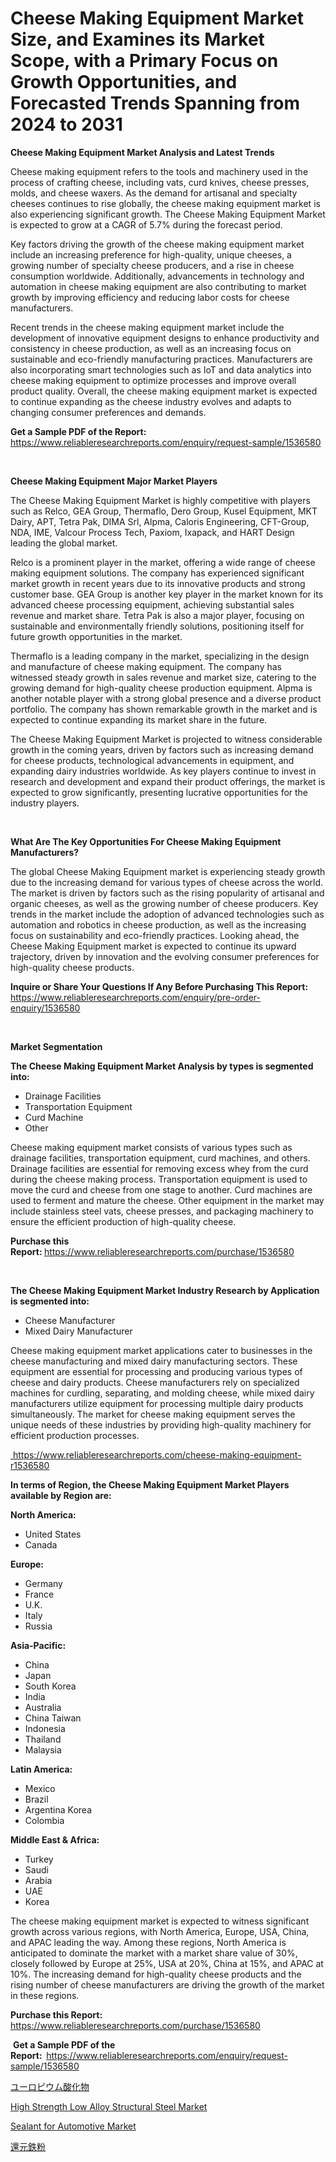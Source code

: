 <p><h1>Cheese Making Equipment Market Size, and Examines its Market Scope, with a Primary Focus on Growth Opportunities, and Forecasted Trends Spanning from 2024 to 2031</h1></p><p><strong>Cheese Making Equipment Market Analysis and Latest Trends</strong></p>
<p><p>Cheese making equipment refers to the tools and machinery used in the process of crafting cheese, including vats, curd knives, cheese presses, molds, and cheese waxers. As the demand for artisanal and specialty cheeses continues to rise globally, the cheese making equipment market is also experiencing significant growth. The Cheese Making Equipment Market is expected to grow at a CAGR of 5.7% during the forecast period.</p><p>Key factors driving the growth of the cheese making equipment market include an increasing preference for high-quality, unique cheeses, a growing number of specialty cheese producers, and a rise in cheese consumption worldwide. Additionally, advancements in technology and automation in cheese making equipment are also contributing to market growth by improving efficiency and reducing labor costs for cheese manufacturers.</p><p>Recent trends in the cheese making equipment market include the development of innovative equipment designs to enhance productivity and consistency in cheese production, as well as an increasing focus on sustainable and eco-friendly manufacturing practices. Manufacturers are also incorporating smart technologies such as IoT and data analytics into cheese making equipment to optimize processes and improve overall product quality. Overall, the cheese making equipment market is expected to continue expanding as the cheese industry evolves and adapts to changing consumer preferences and demands.</p></p>
<p><strong>Get a Sample PDF of the Report:&nbsp;</strong> <a href="https://www.reliableresearchreports.com/enquiry/request-sample/1536580">https://www.reliableresearchreports.com/enquiry/request-sample/1536580</a></p>
<p>&nbsp;</p>
<p><strong>Cheese Making Equipment Major Market Players</strong></p>
<p><p>The Cheese Making Equipment Market is highly competitive with players such as Relco, GEA Group, Thermaflo, Dero Group, Kusel Equipment, MKT Dairy, APT, Tetra Pak, DIMA Srl, Alpma, Caloris Engineering, CFT-Group, NDA, IME, Valcour Process Tech, Paxiom, Ixapack, and HART Design leading the global market. </p><p>Relco is a prominent player in the market, offering a wide range of cheese making equipment solutions. The company has experienced significant market growth in recent years due to its innovative products and strong customer base. GEA Group is another key player in the market known for its advanced cheese processing equipment, achieving substantial sales revenue and market share. Tetra Pak is also a major player, focusing on sustainable and environmentally friendly solutions, positioning itself for future growth opportunities in the market.</p><p>Thermaflo is a leading company in the market, specializing in the design and manufacture of cheese making equipment. The company has witnessed steady growth in sales revenue and market size, catering to the growing demand for high-quality cheese production equipment. Alpma is another notable player with a strong global presence and a diverse product portfolio. The company has shown remarkable growth in the market and is expected to continue expanding its market share in the future.</p><p>The Cheese Making Equipment Market is projected to witness considerable growth in the coming years, driven by factors such as increasing demand for cheese products, technological advancements in equipment, and expanding dairy industries worldwide. As key players continue to invest in research and development and expand their product offerings, the market is expected to grow significantly, presenting lucrative opportunities for the industry players.</p></p>
<p>&nbsp;</p>
<p><strong>What Are The Key Opportunities For Cheese Making Equipment Manufacturers?</strong></p>
<p><p>The global Cheese Making Equipment market is experiencing steady growth due to the increasing demand for various types of cheese across the world. The market is driven by factors such as the rising popularity of artisanal and organic cheeses, as well as the growing number of cheese producers. Key trends in the market include the adoption of advanced technologies such as automation and robotics in cheese production, as well as the increasing focus on sustainability and eco-friendly practices. Looking ahead, the Cheese Making Equipment market is expected to continue its upward trajectory, driven by innovation and the evolving consumer preferences for high-quality cheese products.</p></p>
<p><strong>Inquire or Share Your Questions If Any Before Purchasing This Report:</strong> <a href="https://www.reliableresearchreports.com/enquiry/pre-order-enquiry/1536580">https://www.reliableresearchreports.com/enquiry/pre-order-enquiry/1536580</a></p>
<p>&nbsp;</p>
<p><strong>Market Segmentation</strong></p>
<p><strong>The Cheese Making Equipment Market Analysis by types is segmented into:</strong></p>
<p><ul><li>Drainage Facilities</li><li>Transportation Equipment</li><li>Curd Machine</li><li>Other</li></ul></p>
<p><p>Cheese making equipment market consists of various types such as drainage facilities, transportation equipment, curd machines, and others. Drainage facilities are essential for removing excess whey from the curd during the cheese making process. Transportation equipment is used to move the curd and cheese from one stage to another. Curd machines are used to ferment and mature the cheese. Other equipment in the market may include stainless steel vats, cheese presses, and packaging machinery to ensure the efficient production of high-quality cheese.</p></p>
<p><strong>Purchase this Report:&nbsp;</strong><a href="https://www.reliableresearchreports.com/purchase/1536580">https://www.reliableresearchreports.com/purchase/1536580</a></p>
<p>&nbsp;</p>
<p><strong>The Cheese Making Equipment Market Industry Research by Application is segmented into:</strong></p>
<p><ul><li>Cheese Manufacturer</li><li>Mixed Dairy Manufacturer</li></ul></p>
<p><p>Cheese making equipment market applications cater to businesses in the cheese manufacturing and mixed dairy manufacturing sectors. These equipment are essential for processing and producing various types of cheese and dairy products. Cheese manufacturers rely on specialized machines for curdling, separating, and molding cheese, while mixed dairy manufacturers utilize equipment for processing multiple dairy products simultaneously. The market for cheese making equipment serves the unique needs of these industries by providing high-quality machinery for efficient production processes.</p></p>
<p><a href="https://www.reliableresearchreports.com/cheese-making-equipment-r1536580">&nbsp;https://www.reliableresearchreports.com/cheese-making-equipment-r1536580</a></p>
<p><strong>In terms of Region, the Cheese Making Equipment Market Players available by Region are:</strong></p>
<p>
    <p> <strong> North America: </strong>
        <ul>
            <li>United States</li>
            <li>Canada</li>
        </ul>
        </p> 
    <p> <strong> Europe: </strong>
        <ul>
            <li>Germany</li>
            <li>France</li>
            <li>U.K.</li>
            <li>Italy</li>
            <li>Russia</li>
        </ul>
        </p> 
    <p> <strong> Asia-Pacific: </strong>
        <ul>
            <li>China</li>
            <li>Japan</li>
            <li>South Korea</li>
            <li>India</li>
            <li>Australia</li>
            <li>China Taiwan</li>
            <li>Indonesia</li>
            <li>Thailand</li>
            <li>Malaysia</li>
        </ul>
        </p> 
    <p> <strong> Latin America: </strong>
        <ul>
            <li>Mexico</li>
            <li>Brazil</li>
            <li>Argentina Korea</li>
            <li>Colombia</li>
        </ul>
        </p> 
    <p> <strong> Middle East & Africa: </strong>
        <ul>
            <li>Turkey</li>
            <li>Saudi</li>
            <li>Arabia</li>
            <li>UAE</li>
            <li>Korea</li>
        </ul>
    </p>
    </p>
<p><p>The cheese making equipment market is expected to witness significant growth across various regions, with North America, Europe, USA, China, and APAC leading the way. Among these regions, North America is anticipated to dominate the market with a market share value of 30%, closely followed by Europe at 25%, USA at 20%, China at 15%, and APAC at 10%. The increasing demand for high-quality cheese products and the rising number of cheese manufacturers are driving the growth of the market in these regions.</p></p>
<p><strong>Purchase this Report: </strong><a href="https://www.reliableresearchreports.com/purchase/1536580">https://www.reliableresearchreports.com/purchase/1536580</a></p>
<p>&nbsp;<strong>Get a Sample PDF of the Report:&nbsp;&nbsp;</strong><a href="https://www.reliableresearchreports.com/enquiry/request-sample/1536580">https://www.reliableresearchreports.com/enquiry/request-sample/1536580</a></p>
<p><strong></strong></p>
<p><p><a href="https://github.com/ddwcuskozol07187/Market-Research-Report-List-1/blob/main/907530836542.md">ユーロピウム酸化物</a></p><p><a href="https://issuu.com/reportprime-2/docs/high-strength-low-alloy-structural-steel-market-si">High Strength Low Alloy Structural Steel Market</a></p><p><a href="https://issuu.com/reportprime-2/docs/sealant-for-automotive-market-size-2030.pptx">Sealant for Automotive Market</a></p><p><a href="https://github.com/marbadji/Market-Research-Report-List-1/blob/main/746821836543.md">還元鉄粉</a></p></p>
